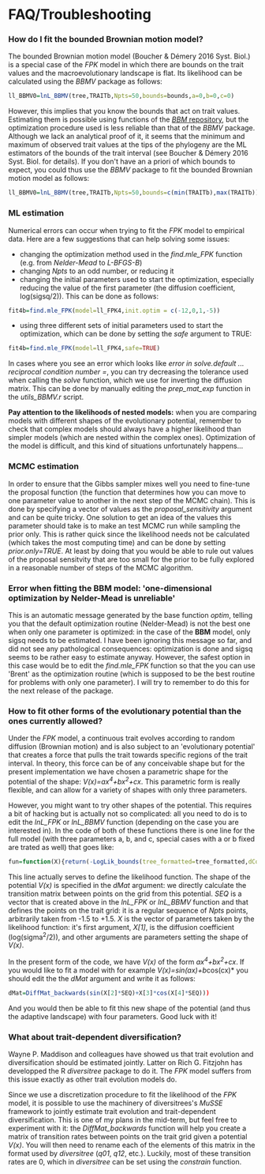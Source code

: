 # FAQ/Troubleshooting

### How do I fit the bounded Brownian motion model?
The bounded Brownian motion model (Boucher & Démery 2016 Syst. Biol.) is a special case of the *FPK* model in which there are bounds on the trait values and the macroevolutionary landscape is flat. Its likelihood can be calculated using the *BBMV* package as follows:
```r
ll_BBMV0=lnL_BBMV(tree,TRAITb,Npts=50,bounds=bounds,a=0,b=0,c=0)
```
However, this implies that you know the bounds that act on trait values. Estimating them is possible using functions of the [*BBM* repository](https://github.com/fcboucher/BBM), but the optimization procedure used is less reliable than that of the *BBMV* package. Although we lack an analytical proof of it, it seems that the minimum and maximum of observed trait values at the tips of the phylogeny are the ML estimators of the bounds of the trait interval (see Boucher & Démery 2016 Syst. Biol. for details). If you don't have an a priori of which bounds to expect, you could thus use the *BBMV* package to fit the bounded Brownian motion model as follows:
```r
ll_BBMV0=lnL_BBMV(tree,TRAITb,Npts=50,bounds=c(min(TRAITb),max(TRAITb)),a=0,b=0,c=0)
```

### ML estimation
Numerical errors can occur when trying to fit the *FPK* model to empirical data. Here are a few suggestions that can help solving some issues:
- changing the optimization method used in the *find.mle_FPK* function (e.g. from *Nelder-Mead* to *L-BFGS-B*)
- changing *Npts* to an odd number, or reducing it
- changing the initial parameters used to start the optimization, especially reducing the value of the first parameter (the diffusion coefficient, log(sigsq/2)). This can be done as follows:
```r
fit4b=find.mle_FPK(model=ll_FPK4,init.optim = c(-12,0,1,-5))
```
- using three different sets of initial parameters used to start the optimization, which can be done by setting the *safe* argument to TRUE:
```r
fit4b=find.mle_FPK(model=ll_FPK4,safe=TRUE)
```

In cases where you see an error which looks like *error in solve.default ... reciprocal condition number =*, you can try decreasing the tolerance used when calling the *solve* function, which we use for inverting the diffusion matrix. This can be done by manually editing the *prep_mat_exp* function in the *utils_BBMV.r* script.

**Pay attention to the likelihoods of nested models:**
when you are comparing models with different shapes of the evolutionary potential, remember to check that complex models should always have a higher likelihood than simpler models (which are nested within the complex ones). Optimization of the model is difficult, and this kind of situations unfortunately happens...

### MCMC estimation

In order to ensure that the Gibbs sampler mixes well you need to fine-tune the proposal function (the function that determines how you can move to one parameter value to another in the next step of the MCMC chain). This is done by specifying a vector of values as the *proposal_sensitivity* argument and can be quite tricky. One solution to get an idea of the values this parameter should take is to make an test MCMC run while sampling the prior only. This is rather quick since the likelihood needs not be calculated (which takes the most computing time) and can be done by setting *prior.only=TRUE*. At least by doing that you would be able to rule out values of the proposal sensitvity that are too small for the prior to be fully explored in a reasonable number of steps of the MCMC algorithm.

### Error when fitting the BBM model: 'one-dimensional optimization by Nelder-Mead is unreliable' 

This is an automatic message generated by the base function *optim*, telling you that the default optimization routine (Nelder-Mead) is not the best one when only one parameter is optimized: in the case of the **BBM** model, only sigsq needs to be estimated. I have been ignoring this message so far, and did not see any pathological consequences: optimization is done and sigsq seems to be rather easy to estimate anyway. However, the safest option in this case would be to edit the *find.mle_FPK* function so that the you can use 'Brent' as the optimization routine (which is supposed to be the best routine for problems with only one parameter). I will try to remember to do this for the next release of the package.

### How to fit other forms of the evolutionary potential than the ones currently allowed?

Under the *FPK* model, a continuous trait evolves according to random diffusion (Brownian motion) and is also subject to an 'evolutionary potential' that creates a force that pulls the trait towards specific regions of the trait interval. In theory, this force can be of any conceivable shape but for the present implementation we have chosen a parametric shape for the potential of the shape: *V(x)=ax<sup>4</sup>+bx<sup>2</sup>+cx*. This parametric form is really flexible, and can allow for a variety of shapes with only three parameters. 

However, you might want to try other shapes of the potential. This requires a bit of hacking but is actually not so complicated: all you need to do is to edit the *lnL_FPK* or *lnL_BBMV* function (depending on the case you are interested in). In the code of both of these functions there is one line for the full model (with three parameters a, b, and c, special cases with a or b fixed are trated as well) that goes like:

```r
fun=function(X){return(-LogLik_bounds(tree_formatted=tree_formatted,dCoeff=X[1],dMat=DiffMat_backwards(X[2]*SEQ^4+X[3]*SEQ^2+X[4]*SEQ),bounds=bounds))}
```

This line actually serves to define the likelihood function. The shape of the potential *V(x)* is specified in the *dMat* argument: we directly calculate the transition matrix between points on the grid from this potential. *SEQ* is a vector that is created above in the *lnL_FPK* or *lnL_BBMV* function and that defines the points on the trait grid: it is a regular sequence of *Npts* points, arbitrarily taken from -1.5 to +1.5. *X* is the vector of parameters taken by the likelihood function: it's first argument, *X[1]*, is the diffusion coefficient (log(sigma<sup>2</sup>/2)), and other arguments are parameters setting the shape of *V(x)*. 
  
In the present form of the code, we have *V(x)* of the form *ax<sup>4</sup>+bx<sup>2</sup>+cx*. If you would like to fit a model with for example *V(x)=sin(ax)+b*cos(cx)* you should edit the  the *dMat* argument and write it as follows:

```r
dMat=DiffMat_backwards(sin(X[2]*SEQ)+X[3]*cos(X[4]*SEQ)))
```

And you would then be able to fit this new shape of the potential (and thus the adaptive landscape) with four parameters. Good luck with it!

### What about trait-dependent diversification?

Wayne P. Maddison and colleagues have showed us that trait evolution and diversification should be estimated jointly. Latter on Rich G. Fitzjohn has developped the R *diversitree* package to do it. The *FPK* model suffers from this issue exactly as other trait evolution models do. 

Since we use a discretization procedure to fit the likelihood of the *FPK* model, it is possible to use the machinery of diversitrees's *MuSSE* framework to jointly estimate trait evolution and trait-dependent diversification. This is one of my plans in the mid-term, but feel free to experiment with it: the *DiffMat_backwards* function will help you create a matrix of transition rates between points on the trait grid given a potential *V(x)*. You will then need to rename each of the elements of this matrix in the format used by *diversitree* (*q01*, *q12*, etc.). Luckily, most of these transition rates are 0, which in *diversitree* can be set using the *constrain* function.


